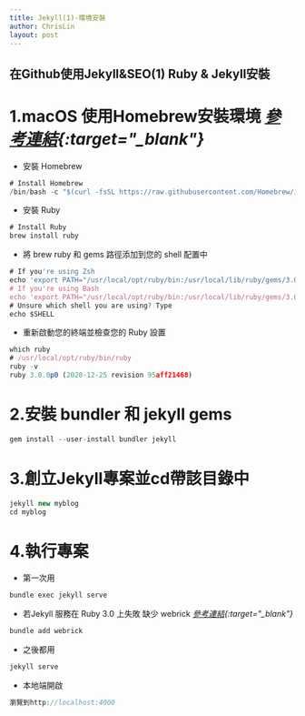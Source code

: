 ```yaml
---
title: Jekyll(1)-環境安裝
author: ChrisLin
layout: post
---
```

<h2>在Github使用Jekyll&SEO(1)  Ruby & Jekyll安裝</h2>

# 1.macOS 使用Homebrew安裝環境  *[參考連結](https://jekyllrb.com/docs/installation/macos/){:target="_blank"}* 
* 安裝 Homebrew
```js
# Install Homebrew
/bin/bash -c "$(curl -fsSL https://raw.githubusercontent.com/Homebrew/install/HEAD/install.sh)"
```
* 安裝 Ruby 
```js
# Install Ruby
brew install ruby
```
* 將 brew ruby​​ 和 gems 路徑添加到您的 shell 配置中
```js
# If you're using Zsh
echo 'export PATH="/usr/local/opt/ruby/bin:/usr/local/lib/ruby/gems/3.0.0/bin:$PATH"' >> ~/.zshrc
# If you're using Bash
echo 'export PATH="/usr/local/opt/ruby/bin:/usr/local/lib/ruby/gems/3.0.0/bin:$PATH"' >> ~/.bash_profile
# Unsure which shell you are using? Type
echo $SHELL
``` 
* 重新啟動您的終端並檢查您的 Ruby 設置
```js
which ruby
# /usr/local/opt/ruby/bin/ruby
ruby -v
ruby 3.0.0p0 (2020-12-25 revision 95aff21468)
``` 

# 2.安裝 bundler 和 jekyll gems
```js
gem install --user-install bundler jekyll
```

# 3.創立Jekyll專案並cd帶該目錄中
```js
jekyll new myblog
cd myblog
```

# 4.執行專案
* 第一次用
```js
bundle exec jekyll serve 
```
* 若Jekyll 服務在 Ruby 3.0 上失敗 缺少 webrick *[參考連結](https://github.com/github/pages-gem/issues/752){:target="_blank"}* 
```js
bundle add webrick  
```
* 之後都用
```js
jekyll serve
```
* 本地端開啟
```js
瀏覽到http://localhost:4000
```

